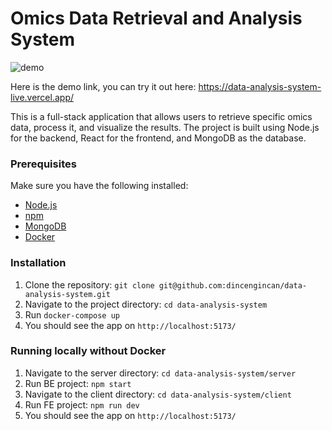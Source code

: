 # Omics Data Retrieval and Analysis System

![demo](https://github.com/dincengincan/data-analysis-system/assets/51540754/8f8e889e-e97c-43bf-b791-9eb74db7612e)



Here is the demo link, you can try it out here: https://data-analysis-system-live.vercel.app/

This is a full-stack application that allows users to retrieve specific omics data, process it, and visualize the results. The project is built using Node.js for the backend, React for the frontend, and MongoDB as the database.

### Prerequisites

Make sure you have the following installed:

- [Node.js](https://nodejs.org/)
- [npm](https://www.npmjs.com/)
- [MongoDB](https://www.mongodb.com/try/download/community)
- [Docker](https://www.docker.com/products/docker-desktop/)

### Installation

1. Clone the repository:
   `git clone git@github.com:dincengincan/data-analysis-system.git`
2. Navigate to the project directory: `cd data-analysis-system`
3. Run `docker-compose up`
4. You should see the app on `http://localhost:5173/`

### Running locally without Docker

1. Navigate to the server directory: `cd data-analysis-system/server`
2. Run BE project: `npm start`
3. Navigate to the client directory: `cd data-analysis-system/client`
4. Run FE project: `npm run dev`
5. You should see the app on `http://localhost:5173/`

